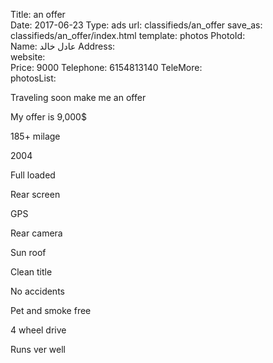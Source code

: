 Title:          an offer   
Date:           2017-06-23
Type:           ads
url:            classifieds/an_offer 
save_as:        classifieds/an_offer/index.html
template:       photos
PhotoId:        
Name:           عادل خالد
Address:        
website:        
Price:          9000
Telephone:      6154813140
TeleMore:       
photosList:     

Traveling soon make me an offer

My offer is 9,000$

185+ milage

2004

Full loaded

Rear screen

GPS

Rear camera

Sun roof

Clean title

No accidents 

Pet and smoke free

4 wheel drive

Runs ver well
